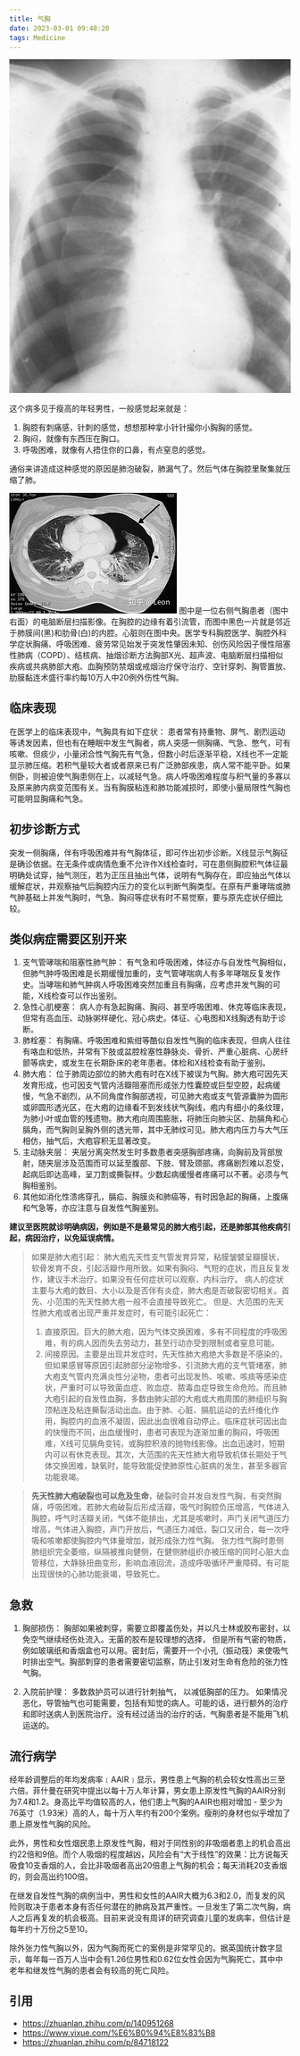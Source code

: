 ```yaml
---
title: 气胸
date: 2023-03-01 09:48:20
tags: Medicine
---
```


![气胸.jpg](/img/气胸.jpg)

这个病多见于瘦高的年轻男性，一般感觉起来就是：
1. 胸腔有刺痛感，针刺的感觉，想想那种拿小针针撮你小胸胸的感觉。
2. 胸闷，就像有东西压在胸口。
3. 呼吸困难，就像有人捂住你的口鼻，有点窒息的感觉。

通俗来讲造成这种感觉的原因是肺泡破裂，肺漏气了。然后气体在胸腔里聚集就压缩了肺。

![气胸2.jpeg](/img/气胸2.jpeg)
图中是一位右侧气胸患者（图中右面）的电脑断层扫描影像。在胸腔的边缘有着引流管，而图中黑色一片就是邻近于肺膜间(黑)和肋骨(白)的内腔。心脏则在图中央。医学专科胸腔医学、胸腔外科学症状胸痛、呼吸困难、疲劳常见始发于突发性肇因未知、创伤风险因子慢性阻塞性肺病（COPD）、结核病、抽烟诊断方法胸部X光、超声波、电脑断层扫描相似疾病或共病肺部大疱、血胸预防禁烟或戒烟治疗保守治疗、空针穿刺、胸管置放、肋膜黏连术盛行率约每10万人中20例外伤性气胸。

## 临床表现
在医学上的临床表现中，气胸具有如下症状：
患者常有持重物、屏气、剧烈运动等诱发因素，但也有在睡眠中发生气胸者，病人突感一侧胸痛、气急、憋气，可有咳嗽、但痰少，小量闭合性气胸先有气急，但数小时后逐渐平稳，X线也不一定能显示肺压缩。若积气量较大者或者原来已有广泛肺部疾患，病人常不能平卧。如果侧卧，则被迫使气胸患侧在上，以减轻气急。病人呼吸困难程度与积气量的多寡以及原来肺内病变范围有关。当有胸膜粘连和肺功能减损时，即使小量局限性气胸也可能明显胸痛和气急。

## 初步诊断方式
突发一侧胸痛，伴有呼吸困难并有气胸体征，即可作出初步诊断。X线显示气胸征是确诊依据。在无条件或病情危重不允许作X线检查时，可在患侧胸腔积气体征最明确处试穿，抽气测压，若为正压且抽出气体，说明有气胸存在，即应抽出气体以缓解症状，并观察抽气后胸腔内压力的变化以判断气胸类型。在原有严重哮喘或肺气肿基础上并发气胸时，气急、胸闷等症状有时不易觉察，要与原先症状仔细比较。 

## 类似病症需要区别开来

1. 支气管哮喘和阻塞性肺气肿： 有气急和呼吸困难，体征亦与自发性气胸相似，但肺气肿呼吸困难是长期缓慢加重的，支气管哮喘病人有多年哮喘反复发作史。当哮喘和肺气肿病人呼吸困难突然加重且有胸痛，应考虑并发气胸的可能，X线检查可以作出鉴别。
2. 急性心肌梗塞： 病人亦有急起胸痛、胸闷、甚至呼吸困难、休克等临床表现，但常有高血压、动脉粥样硬化、冠心病史。体征、心电图和X线胸透有助于诊断。
3. 肺栓塞： 有胸痛、呼吸困难和紫绀等酷似自发性气胸的临床表现，但病人往往有咯血和低热，并常有下肢或盆腔栓塞性静脉炎、骨折、严重心脏病、心房纤颤等病史，或发生在长期卧床的老年患者。体检和X线检查有助于鉴别。
4. 肺大疱： 位于肺周边部位的肺大疱有时在X线下被误为气胸。肺大疱可因先天发育形成，也可因支气管内活瓣阻塞而形成张力性囊腔或巨型空腔，起病缓慢，气急不剧烈，从不同角度作胸部透视，可见肺大疱或支气管源囊肿为圆形或卵圆形透光区，在大疱的边缘看不到发线状气胸线，疱内有细小的条纹理，为肺小叶或血管的残遗物。肺大疱向周围膨胀，将肺压向肺尖区、肋膈角和心膈角，而气胸则呈胸外侧的透光带，其中无肺纹可见。肺大疱内压力与大气压相仿，抽气后，大疱容积无显著改变。
5. 主动脉夹层： 夹层分离突然发生时多数患者突感胸部疼痛，向胸前及背部放射，随夹层涉及范围而可以延至腹部、下肢、臂及颈部。疼痛剧烈难以忍受，起病后即达高峰，呈刀割或撕裂样。少数起病缓慢者疼痛可以不著。必须与气胸相鉴别。
6. 其他如消化性溃疡穿孔，膈疝、胸膜炎和肺癌等，有时因急起的胸痛，上腹痛和气急等，亦应注意与自发性气胸鉴别。

__建议至医院就诊明确病因，例如是不是最常见的肺大疱引起，还是肺部其他疾病引起，病因治疗，以免延误病情。__

> 如果是肺大疱引起： 肺大疱先天性支气管发育异常，粘膜皱襞呈瓣膜状，软骨发育不良，引起活瓣作用所致。如果有胸闷、气短的症状，而且反复发作，建议手术治疗。如果没有任何症状可以观察，内科治疗。 病人的症状主要与大疱的数目、大小以及是否伴有炎症，肺大疱是否破裂密切相关。首先、小范围的先天性肺大疱一般不会直接导致死亡。 但是、大范围的先天性肺大疱或者出现严重并发症时，有可能引起死亡：
> 1. 直接原因。巨大的肺大疱，因为气体交换困难，多有不同程度的呼吸困难，有的病人因而失去劳动力，甚至行动亦受到限制或者窒息可能。
> 2. 间接原因。主要是出现并发症时，先天性肺大疱绝大多数是不感染的，但如果感冒等原因引起肺部分泌物增多，引流肺大疱的支气管堵塞，肺大疱支气管内充满炎性分泌物，患者可出现发热、咳嗽、咳痰等感染症状，严重时可以导致菌血症、败血症、脓毒血症导致生命危险。而且肺大疱引起的自发性血胸，多数由肺尖部的大疱或大疱周围的肺组织与胸顶粘连及粘连撕裂活动出血。由于肺、心脏、膈肌运动的去纤维化作用，胸腔内的血液不凝固，因此出血很难自动停止。临床症状可因出血的快慢而不同，出血缓慢时，患者可表现为逐渐加重的胸闷，呼吸困难，X线可见膈角变钝，或胸腔积液的抛物线影像。出血迅速时，短期内可以有休克表现。其次，大范围的先天性肺大疱导致机体长期处于气体交换困难，缺氧时，能导致能促使肺原性心脏病的发生，甚至多器官功能衰竭。

> __先天性肺大疱破裂也可以危及生命__，破裂时会并发自发性气胸，有突然胸痛，呼吸困难。若肺大疱破裂后形成活瓣，吸气时胸腔负压增高，气体进入胸腔，呼气时活瓣关闭，气体不能排出，尤其是咳嗽时，声门关闭气道压力增高，气体进入胸腔，声门开放后，气道压力减低，裂口又闭合，每一次呼吸和咳嗽都使胸腔内气体量增加，就形成张力性气胸。 张力性气胸时患侧肺组织完全萎缩，纵隔被推向健侧，在健侧肺组织亦被压缩的同时心脏大血管移位，大静脉扭曲变形，影响血液回流，造成呼吸循环严重障碍。有可能出现很快的心肺功能衰竭，导致死亡。

## 急救
1. 胸部损伤： 胸部如果被刺穿，需要立即覆盖伤处，并以凡士林或胶布密封，以免空气继续经伤处流入。无菌的胶布是较理想的选择， 但是所有气密的物质，例如玻璃纸和香烟盒也可以用。密封后，需要开一个小孔（振动筏）来使吸气时排出空气。胸部刺穿的患者需要密切监察，防止引发对生命有危险的张力性气胸。

2. 入院前护理： 多数救护员可以进行针刺抽气， 以减低胸部的压力。 如果情况恶化，导管抽气也可能需要，包括有知觉的病人。可能的话，进行额外的治疗和即时送病人到医院治疗。没有经过适当的治疗的话，气胸患者是不能用飞机运送的。

## 流行病学

经年龄调整后的年均发病率﹝AAIR﹞显示，男性患上气胸的机会较女性高出三至六倍。菲什曼在研究中提出以每十万人年计算，男女患上原发性气胸的AAIR分别为7.4和1.2。身高比平均值较高的人，他们患上气胸的AAIR也相对增加 - 至少为76英寸（1.93米）高的人，每十万人年约有200个案例。瘦削的身材也似乎增加了患上原发性气胸的风险。

此外，男性和女性烟民患上原发性气胸，相对于同性别的非吸烟者患上的机会高出约22倍和9倍。而个人吸烟的程度越凶，风险会有“大于线性”的效果：比方说每天吸食10支香烟的人，会比非吸烟者高出20倍患上气胸的机会；每天消耗20支香烟的，则会高出约100倍。

在继发自发性气胸的病例当中，男性和女性的AAIR大概为6.3和2.0，而复发的风险则取决于患者本身有否任何潜在的肺病及其严重性。一旦发生了第二次气胸，病人之后再复发的机会极高。目前来说没有周详的研究调查儿童的发病率，但估计是每年约十万份之5至10。

除外张力性气胸以外，因为气胸而死亡的案例是非常罕见的。据英国统计数字显示，每年每一百万人当中会有1.26位男性和0.62位女性会因为气胸死亡，其中中老年和继发性气胸的患者会有较高的死亡风险。

## 引用
- https://zhuanlan.zhihu.com/p/140951268
- https://www.yixue.com/%E6%B0%94%E8%83%B8
- https://zhuanlan.zhihu.com/p/84718122